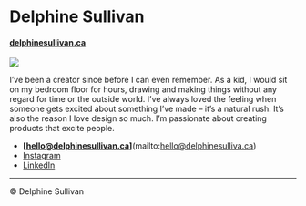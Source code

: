 # Delphine Sullivan

####  [delphinesullivan.ca](https://delphinesullivan.ca)

![](photo.jpg)

I’ve been a creator since before I can even remember. As a kid, I would sit on my bedroom floor for hours, drawing and making things without any regard for time or the outside world. I’ve always loved the feeling when someone gets excited about something I’ve made – it’s a natural rush. It’s also the reason I love design so much. I’m passionate about creating products that excite people.

- **[hello@delphinesullivan.ca]**(mailto:hello@delphinesulliva.ca)
- [Instagram](https://www.instagram.com/delphinejulia/)
- [LinkedIn](https://www.linkedin.com/in/delphine-sullivan-aa7b59130/)

---

© Delphine Sullivan
